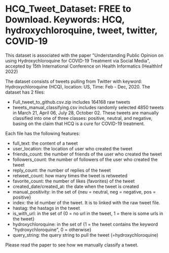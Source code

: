 # HCQ_Tweet_Dataset: FREE to Download. Keywords: HCQ, hydroxychloroquine, tweet, twitter, COVID-19

This dataset is associated with the paper "Understanding Public Opinion on using Hydroxychloroquine for COVID-19 Treatment via Social Media", accepted by 15th International Conference on Health Informatics (HealthInf 2022)

The dataset consists of tweets pulling from Twitter with keyword: Hydroxychloroquine (HCQ), location:  US, Time: Feb - Dec, 2020.
The dataset has 2 files:
+ Full_tweet_to_github.csv.zip includes 164168 raw tweets
+ tweets_manual_classifying.csv includes randomly selected 4850 tweets in March 21, April 06, July 28, October 02. These tweets are manually classified into one of three classes: positive, neutral, and negative, basing on the claim that HCQ is a cure for COVID-19 treatment.

Each file has the following features:
+ full_text: the content of a tweet
+ user_location: the location of user who created the tweet
+ friends_count: the number of friends of the user who created the tweet
+ followers_count: the number of followers of the user who created the tweet
+ reply_count: the number of replies of the tweet
+ retweet_count: how many times the tweet is retweeted
+ favorite_count: the number of likes (favorites) of the tweet
+ created_date/created_at: the date when the tweet is created
+ manual_positivity: in the set of {neu = neutral, neg = negative, pos = positive}
+ index: the id number of the tweet. It is to linked with the raw tweet file.
+ hastag: the hastags in the tweet
+ is_with_url: in the set of {0 = no url in the tweet, 1 = there is some urls in the tweet}
+ hydroxychloroquine: in the set of {1 = the tweet contains the keyword "hydroxychloroquine", 0 = otherwise}
+ query_string: the query string to pull the tweet (=hydroxychloroquine)

Please read the paper to see how we manually classify a tweet.

